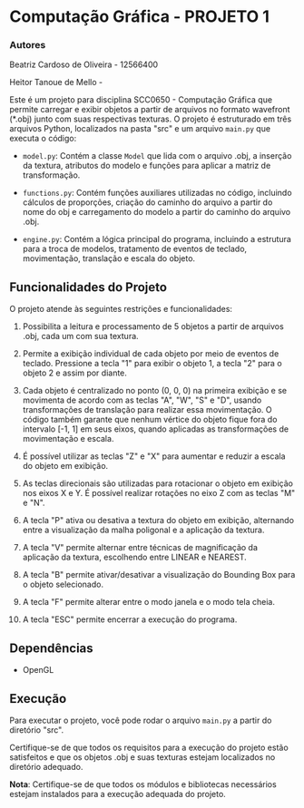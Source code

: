 # Computação Gráfica - PROJETO 1

### Autores

Beatriz Cardoso de Oliveira - 12566400

Heitor Tanoue de Mello -

Este é um projeto para disciplina SCC0650 - Computação Gráfica que permite carregar e exibir objetos a partir de arquivos no formato wavefront (*.obj) junto com suas respectivas texturas. O projeto é estruturado em três arquivos Python, localizados na pasta "src" e um arquivo `main.py` que executa o código:

- `model.py`: Contém a classe `Model` que lida com o arquivo .obj, a inserção da textura, atributos do modelo e funções para aplicar a matriz de transformação.

- `functions.py`: Contém funções auxiliares utilizadas no código, incluindo cálculos de proporções, criação do caminho do arquivo a partir do nome do obj e carregamento do modelo a partir do caminho do arquivo .obj.

- `engine.py`: Contém a lógica principal do programa, incluindo a estrutura para a troca de modelos, tratamento de eventos de teclado, movimentação, translação e escala do objeto.

## Funcionalidades do Projeto

O projeto atende às seguintes restrições e funcionalidades:

1. Possibilita a leitura e processamento de 5 objetos a partir de arquivos .obj, cada um com sua textura.

2. Permite a exibição individual de cada objeto por meio de eventos de teclado. Pressione a tecla "1" para exibir o objeto 1, a tecla "2" para o objeto 2 e assim por diante.

3. Cada objeto é centralizado no ponto (0, 0, 0) na primeira exibição e se movimenta de acordo com as teclas "A", "W", "S" e "D", usando transformações de translação para realizar essa movimentação. O código também garante que nenhum vértice do objeto fique fora do intervalo [-1, 1] em seus eixos, quando aplicadas as transformações de movimentação e escala.

4. É possível utilizar as teclas "Z" e "X" para aumentar e reduzir a escala do objeto em exibição.

5.  As teclas direcionais são utilizadas para rotacionar o objeto em exibição nos eixos X e Y. É possível realizar rotações no eixo Z com as teclas "M" e "N".

6. A tecla "P" ativa ou desativa a textura do objeto em exibição, alternando entre a visualização da malha poligonal e a aplicação da textura.

7. A tecla "V" permite alternar entre técnicas de magnificação da aplicação da textura, escolhendo entre LINEAR e NEAREST.

8. A tecla "B" permite ativar/desativar a visualização do Bounding Box para o objeto selecionado.

9. A tecla "F" permite alterar entre o modo janela e o modo tela cheia.

10. A tecla "ESC" permite encerrar a execução do programa.

## Dependências

- OpenGL

## Execução

Para executar o projeto, você pode rodar o arquivo `main.py` a partir do diretório "src".

Certifique-se de que todos os requisitos para a execução do projeto estão satisfeitos e que os objetos .obj e suas texturas estejam localizados no diretório adequado.

**Nota**: Certifique-se de que todos os módulos e bibliotecas necessários estejam instalados para a execução adequada do projeto.
